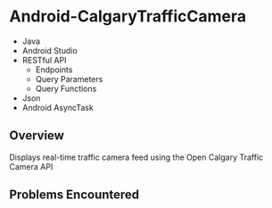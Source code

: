 # Android-CalgaryTrafficCamera
- Java
- Android Studio
- RESTful API
  - Endpoints
  - Query Parameters
  - Query Functions
- Json
- Android AsyncTask

## Overview
Displays real-time traffic camera feed using the Open Calgary Traffic Camera API

## Problems Encountered
